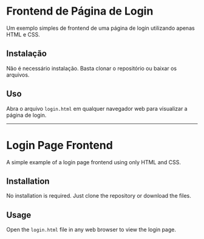 # Frontend de Página de Login

Um exemplo simples de frontend de uma página de login utilizando apenas HTML e CSS.

## Instalação

Não é necessário instalação. Basta clonar o repositório ou baixar os arquivos.

## Uso

Abra o arquivo `login.html` em qualquer navegador web para visualizar a página de login.

---

# Login Page Frontend

A simple example of a login page frontend using only HTML and CSS.

## Installation

No installation is required. Just clone the repository or download the files.

## Usage

Open the `login.html` file in any web browser to view the login page.
